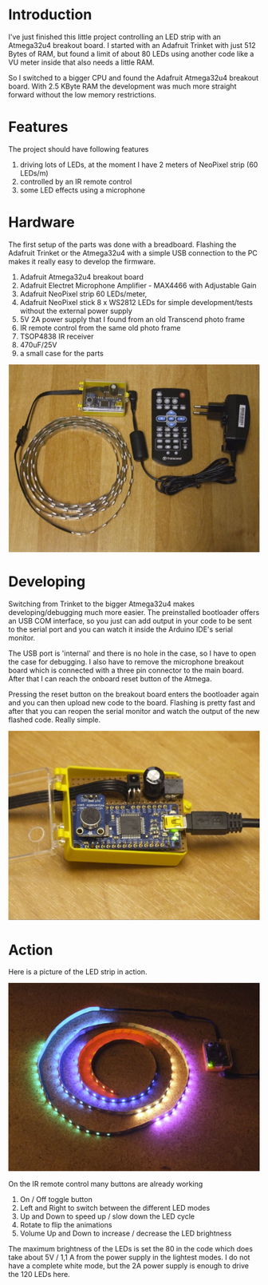 # Introduction

I've just finished this little project controlling an LED strip with an Atmega32u4 breakout board. I started with an Adafruit Trinket with just 512 Bytes of RAM, but found a limit of about 80 LEDs using another code like a VU meter inside that also needs a little RAM.

So I switched to a bigger CPU and found the Adafruit Atmega32u4 breakout board. With 2.5 KByte RAM the development was much more straight forward without the low memory restrictions. 

# Features

The project should have following features

1. driving lots of LEDs, at the moment I have 2 meters of NeoPixel strip (60 LEDs/m)
2. controlled by an IR remote control
3. some LED effects using a microphone

# Hardware

The first setup of the parts was done with a breadboard. Flashing the Adafruit Trinket or the Atmega32u4 with a simple USB connection to the PC makes it really easy to develop the firmware.

1. Adafruit Atmega32u4 breakout board
2. Adafruit Electret Microphone Amplifier - MAX4466 with Adjustable Gain
3. Adafruit NeoPixel strip 60 LEDs/meter, 
4. Adafruit NeoPixel stick 8 x WS2812 LEDs for simple development/tests without the external power supply
5. 5V 2A power supply that I found from an old Transcend photo frame
6. IR remote control from the same old photo frame
7. TSOP4838 IR receiver
8. 470uF/25V 
9. a small case for the parts

![The complete hardware setup](https://github.com/StefanScherer/atmega32u4strip/raw/master/docs/images/complete-hardware-setup.jpg)

# Developing

Switching from Trinket to the bigger Atmega32u4 makes developing/debugging much more easier. The preinstalled bootloader offers an USB COM interface, so you just can add output in your code to be sent to the serial port and you can watch it inside the Arduino IDE's serial monitor.

The USB port is 'internal' and there is no hole in the case, so I have to open the case for debugging. I also have to remove the microphone breakout board which is connected with a three pin connector to the main board. After that I can reach the onboard reset button of the Atmega.

Pressing the reset button on the breakout board enters the bootloader again and you can then upload new code to the board. Flashing is pretty fast and after that you can reopen the serial monitor and watch the output of the new flashed code. Really simple.

![Debugging the LED controller](https://github.com/StefanScherer/atmega32u4strip/raw/master/docs/images/led-controller-debugging.jpg)

# Action

Here is a picture of the LED strip in action.

![LED's in action](https://github.com/StefanScherer/atmega32u4strip/raw/master/docs/images/leds-in-action.jpg)

On the IR remote control many buttons are already working

1. On / Off toggle button
2. Left and Right to switch between the different LED modes
3. Up and Down to speed up / slow down the LED cycle
4. Rotate to flip the animations
5. Volume Up and Down to increase / decrease the LED brightness

The maximum brightness of the LEDs is set the 80 in the code which does take about 5V / 1,1 A from the power supply in the lightest modes. I do not have a complete white mode, but the 2A power supply is enough to drive the 120 LEDs here.
